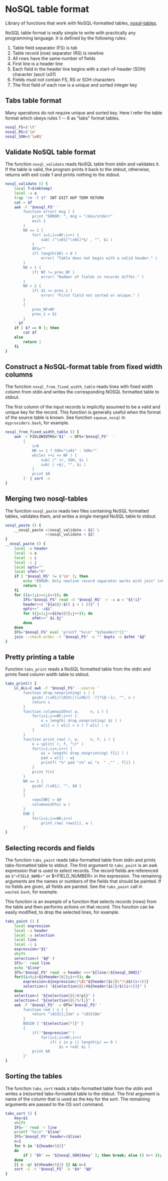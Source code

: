 NoSQL table format
==================

Library of functions that work with NoSQL-formatted tables,
[*nosql*-tables](http://www.troubleshooters.com/lpm/200704/200704.htm).

NoSQL table format is really simple to write with practically any
programming language. It is defined by the following rules:

1. Table field separator (FS) is tab
2. Table record (row) separator (RS) is newline
3. All rows have the same number of fields
4. First line is a header line
5. Each field in the header line begins with a start-of-header (SOH)
   character (ascii \x01)
6. Fields must not contain FS, RS or SOH characters
7. The first field of each row is a unique and sorted integer key


Tabs table format
-----------------

Many operations do not require unique and sorted key. Here I refer
the table format which obeys rules 1 -- 6 as "tabs" format tables.

```bash
nosql_FS=$'\t'
nosql_RS=$'\n'
nosql_SOH=$'\x01'
```


Validate NoSQL table format
---------------------------

The function `nosql_validate` reads NoSQL table from stdin and validates
it. If the table is valid, the program prints it back to the stdout,
otherwise, returns with exit code 1 and
prints nothing to the stdout.

```bash
nosql_validate () {
    local f=$(mktemp)
    local -a a
    trap 'rm -f $f' INT EXIT HUP TERM RETURN
    cat > $f
    awk -F "$nosql_FS" '
        function error( msg ) {
            print "ERROR: ", msg > "/dev/stderr"
            exit 1
        }
        NR == 1 {
            for( i=1;i<=NF;i++) {
                sub( /^\x01[^\x01]*$/ , "", $i )
            }
            OFS=""
            if( length($0) > 0 )
                error( "Table does not begin with a valid header." )
        }
        NR > 1 {
            if( NF != prev_NF )
                error( "Number of fields in records differ." )
        }
        NR > 2 {
            if( $1 <= prev_1 )
                error( "First field not sorted or unique." )
        }
        {
            prev_NF=NF
            prev_1 = $1
        }
    ' $f
    if [ $? == 0 ]; then
        cat $f
    else
        return 1
    fi
}
```


Construct a NoSQL-format table from fixed width columns
-------------------------------------------------------

The function `nosql_from_fixed_width_table` reads lines with fixed width
column from stdin and writes the corresponding
NOSQL formatted table to stdout.

The first column of the input records is
implicitly assumed to be a valid and unique key for the record. This
function is generally useful when the format of the source table is
known. See function `squeue_nosql` in `myproviders.bash`, for
example.

```bash
nosql_from_fixed_width_table () {
    awk -v FIELDWIDTHS="$1" -v OFS="$nosql_FS"  '
        {
            i=0
            NR == 1 ? SOH="\x01" : SOH=""
            while( ++i <= NF ) {
                sub( /^ +/, SOH, $i )
                sub( / +$/, "", $i )
            }
            print $0
        }' | sort -n
}
```


Merging two nosql-tables
------------------------

The function `nosql_paste` reads two files containing NoSQL formatted
tables, validates them, and writes a single merged NoSQL table to stdout.

```bash
nosql_paste () {
    __nosql_paste <(nosql_validate < $1) \
                  <(nosql_validate < $2)
}
__nosql_paste () {
    local -a header
    local -a a
    local -i i
    local -i j
    local opts=""
    local ofmt="0"
    if [ "$nosql_RS" != $'\n' ]; then
        echo "ERROR: Only newline record separator works with join" 1>&2
        return 1
    fi
    for ((i=1;i<=2;i++)); do
        IFS="$nosql_FS" read -d "$nosql_RS" -r -a a < "${!i}"
        header+=( "${a[@]:$(( i > 1 ))}" )
        opts+=" -a$i"
        for ((j=2;j<=${#a[@]};j++)); do
            ofmt+=" $i.$j"
        done
    done
    IFS="$nosql_FS" eval 'printf "%s\n" "${header[*]}"'
    join --check-order -t "$nosql_FS" -e "" $opts -o $ofmt "$@"
}
```


Pretty printing a table
-----------------------

Function `tabs_print` reads a NoSQL formatted table from the stdin
and prints fixed column width table to stdout.

```bash
tabs_print() {
    LC_ALL=C awk -F "$nosql_FS" --source '
        function drop_nonprinting( s ) {
            gsub( /\x01|(\033\[|\x9b)[ -?]*[@-~]/, "", s )
            return s
        }
        function columnwidths( w,     n, i ) {
            for(i=1;i<=NF;i++) {
                n = length( drop_nonprinting( $i ) )
                w[i] = ( w[i] > n ) ? w[i] : n
            }
        }
        function print_row( r, w,     n, f, i ) {
            n = split( r, f, "\t" )
            for(i=1;i<n;i++) {
                wi = length( drop_nonprinting( f[i] ) )
                pad = w[i] - wi
                printf( "%" pad "s%" wi "s  " ,"" , f[i] )
            }
            print f[n]
        }
        NR == 1 {
            gsub( /\x01/, "", $0 )
        }
        {
            rows[NR] = $0
            columnwidths( w )
        }
        END {
            for(i=1;i<=NR;i++)
                print_row( rows[i], w )
        }'
} 
```


Selecting records and fields
----------------------------

The function `tabs_paint` reads tabs-formatted table from stdin and
prints tabs-formatted table to stdout. The first argument to `tabs_paint`
is an awk expression that is used to select records. The record fields
are referenced as `$"<FIELD_NAME>"` or $<FIELD_NUMBER> in the expression.
The remaining arguments are the names or numbers of the fields
that should be painted. If no fields are given, all fields are painted. See
the `tabs_paint` call in `wasted.bash`, for example.

This function is an example of a function that
selects records (rows) from the table and then performs actions on
that record. This function can be easily modified, to drop the
selected lines, for example.

```bash
tabs_paint () {
    local expression
    local -a header
    local -a selection
    local line
    local -i i
    expression="$1"
    shift
    selection=( "$@" )
    IFS='' read line
    echo "$line"
    IFS="$nosql_FS" read -a header <<<"${line//${nosql_SOH}}"
    for((i=0;i<${#header[@]};i++)); do
        expression=${expression//\$\"${header[$i]}\"/\$$((i+1))}
        selection=( "${selection[@]/#${header[$i]}/$((i+1))}" )
    done
    selection=( "${selection[@]/#/p[}" )
    selection=( "${selection[@]/%/];}" )
    awk -F "$nosql_FS" -v OFS="$nosql_FS" '
        function red ( s ) {
            return "\033[1;31m" s "\033[0m"
        }
        BEGIN {'"${selection[*]}"'}
        {
            if('"$expression"')
                for(i=1;i<=NF;i++)
                    if( i in p || length(p) == 0 )
                        $i = red( $i )
            print $0
        }'
}
```


Sorting the tables
------------------

The function `tabs_sort` reads a tabs-formatted table from the stdin
and writes a (re)sorted tabs-formatted table to the stdout. The first
argument is name of the column that is used as the key for the sort.
The remaining arguments are passed to the OS sort command.

```bash
tabs_sort () {
    key=$1
    shift
    IFS='' read -r line
    printf "%s\n" "$line"
    IFS="$nosql_FS" header=($line)
    n=1
    for h in "${header[@]}"
    do
        if [ "$h" == "${nosql_SOH}$key" ]; then break; else (( n++ )); fi
    done
    [[ n -gt ${#header[@]} ]] && n=1
    sort -s -t "$nosql_FS" -k "$n" "$@"
}
```
